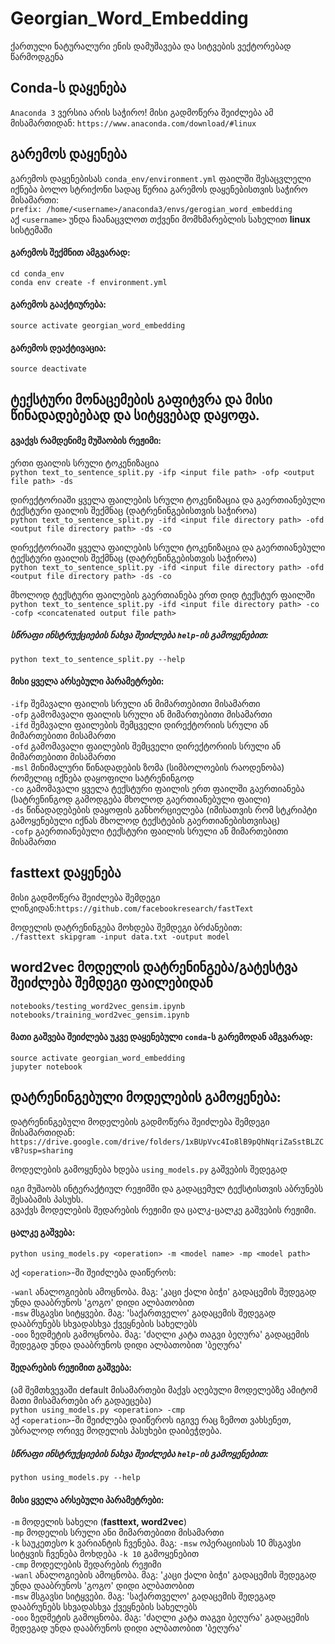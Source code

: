 # Georgian_Word_Embedding
ქართული ნატურალური ენის დამუშავება და სიტვების ვექტორებად წარმოდგენა

## Conda-ს დაყენება
`Anaconda 3` ვერსია არის საჭირო!
მისი გადმოწერა შეიძლება ამ მისამართიდან: `https://www.anaconda.com/download/#linux`

## გარემოს დაყენება
გარემოს დაყენებისას `conda_env/environment.yml` ფაილში შესაცვლელი იქნება ბოლო სტრიქონი
სადაც წერია გარემოს დაყენებისთვის საჭირო მისამართი:  
`prefix: /home/<username>/anaconda3/envs/gerogian_word_embedding`  
აქ `<username>` უნდა ჩაანაცვლოთ თქვენი მომხმარებლის სახელით **linux** სისტემაში

#### გარემოს შექმნით ამგვარად:
```
cd conda_env
conda env create -f environment.yml
```
#### გარემოს გააქტიურება:
```
source activate georgian_word_embedding
```
#### გარემოს დეაქტივაცია:
```
source deactivate
```

## ტექსტური მონაცემების გაფიტვრა და მისი წინადადებებად და სიტყვებად დაყოფა.
#### გვაქვს რამდენიმე მუშაობის რეჟიმი:
ერთი ფაილის სრული ტოკენიზაცია  
```python text_to_sentence_split.py -ifp <input file path> -ofp <output file path> -ds```  

დირექტორიაში ყველა ფაილების სრული ტოკენიზაცია და გაერთიანებული ტექსტური ფაილის შექმნაც (დატრენინგებისთვის საჭიროა)    
```python text_to_sentence_split.py -ifd <input file directory path> -ofd <output file directory path> -ds -co```

დირექტორიაში ყველა ფაილების სრული ტოკენიზაცია და გაერთიანებული ტექსტური ფაილის შექმნაც (დატრენინგებისთვის საჭიროა)    
```python text_to_sentence_split.py -ifd <input file directory path> -ofd <output file directory path> -ds -co```  

მხოლოდ ტექსტური ფაილების გაერთიანება ერთ დიდ ტექსტურ ფაილში  
```python text_to_sentence_split.py -ifd <input file directory path> -co -cofp <concatenated output file path>```

##### სწრაფი ინსტრუქციების ნახვა შეიძლება `help`-ის გამოყენებით: 
`python text_to_sentence_split.py --help`

#### მისი ყველა არსებული პარამეტრები:  
`-ifp` შემავალი ფაილის სრული ან მიმართებითი მისამართი  
`-ofp` გამომავალი ფაილის სრული ან მიმართებითი მისამართი  
`-ifd` შემავალი ფაილების შემცველი დირექტორიის სრული ან მიმართებითი მისამართი  
`-ofd` გამომავალი ფაილების შემცველი დირექტორიის სრული ან მიმართებითი მისამართი  
`-msl` მინიმალური წინადადების ზომა (სიმბოლოების რაოდენობა) რომელიც იქნება დაყოფილი სატრენინგოდ  
`-co` გამომავალი ყველა ტექსტური ფაილის ერთ ფაილში გაერთიანება (სატრენინგოდ გამოდგება მხოლოდ გაერთიანებული ფაილი)  
`-ds` წინადადებების დაყოფის განხორციელება (იმისათვის რომ სტკრიპტი გამოყენებული იქნას მხოლოდ ტექსტების გაერთიანებისთვისაც)  
`-cofp` გაერთიანებული ტექსტური ფაილის სრული ან მიმართებითი მისამართი

## fasttext დაყენება
მისი გადმოწერა შეიძლება შემდეგი ლინკიდან:`https://github.com/facebookresearch/fastText`  

მოდელის დატრენინგება მოხდება შემდეგი ბრძანებით:  
`./fasttext skipgram -input data.txt -output model`

## word2vec მოდელის დატრენინგება/გატესტვა შეიძლება შემდეგი ფაილებიდან
```
notebooks/testing_word2vec_gensim.ipynb
notebooks/training_word2vec_gensim.ipynb
```

#### მათი გაშვება შეიძლება უკვე დაყენებული `conda`-ს გარემოდან ამგვარად:  
```
source activate georgian_word_embedding
jupyter notebook
```
## დატრენინგებული მოდელების გამოყენება:
დატრენინგებული მოდელების გადმოწერა შეიძლება შემდეგი მისამართიდან:  
`https://drive.google.com/drive/folders/1xBUpVvc4Io8lB9pQhNqriZaSstBLZCvB?usp=sharing`

მოდელების გამოყენება ხდება `using_models.py` გაშვების შედეგად

იგი მუშაობს ინტერაქტიულ რეჟიმში და გადაცემულ ტექსტისთვის აბრუნებს შესაბამის პასუხს.   
გვაქვს მოდელების შედარების რეჟიმი და ცალკ-ცალკე გაშვების რეჟიმი.  

#### ცალკე გაშვება:  
`python using_models.py <operation> -m <model name> -mp <model path>`

აქ `<operation>`-ში შეიძლება დაიწეროს:

`-wanl` ანალოგიების ამოცნობა. მაგ: 'კაცი ქალი ბიჭი' გადაცემის შედეგად უნდა დააბრუნოს 'გოგო' დიდი ალბათობით  
`-msw` მსგავსი სიტყვები. მაგ: 'საქართველო'  გადაცემის შედეგად დააბრუნებს სხვადასხვა ქვეყნების სახელებს  
`-ooo` ზედმეტის გამოცნობა. მაგ: 'ძაღლი კატა თაგვი ბეღურა' გადაცემის შედეგად უნდა დააბრუნოს დიდი ალბათობით 'ბეღურა'

#### შედარების რეჟიმით გაშვება: 
(ამ შემთხვევაში default მისამართები მაქვს აღებული მოდელებზე ამიტომ მათი მისამართები არ გადაეცება)  
`python using_models.py <operation> -cmp`  
აქ `<operation>`-ში შეიძლება დაიწეროს იგივე რაც ზემოთ ვახსენეთ, უბრალოდ ორივე მოდელის პასუხები დაიბეჭდება.

##### სწრაფი ინსტრუქციების ნახვა შეიძლება `help`-ის გამოყენებით:    
`python using_models.py --help`

#### მისი ყველა არსებული პარამეტრები:
`-m` მოდელის სახელი (**fasttext, word2vec**)  
`-mp` მოდელის სრული ანი მიმართებითი მისამართი  
`-k` საუკეთესო k ვარიანტის ჩვენება. მაგ: `-msw` ოპერაციისას 10 მსგავსი სიტყვის ჩვენება მოხდება `-k 10` გამოყენებით  
`-cmp` მოდელების შედარების რეჟიმი  
`-wanl` ანალოგიების ამოცნობა. მაგ: 'კაცი ქალი ბიჭი' გადაცემის შედეგად უნდა დააბრუნოს 'გოგო' დიდი ალბათობით  
`-msw` მსგავსი სიტყვები. მაგ: 'საქართველო'  გადაცემის შედეგად დააბრუნებს სხვადასხვა ქვეყნების სახელებს  
`-ooo` ზედმეტის გამოცნობა. მაგ: 'ძაღლი კატა თაგვი ბეღურა' გადაცემის შედეგად უნდა დააბრუნოს დიდი ალბათობით 'ბეღურა'  
